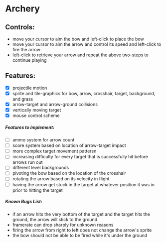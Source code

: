 # Archery

## Controls:
- move your cursor to aim the bow and left-click to place the bow
- move your cursor to aim the arrow and control its speed and left-click to fire the arrow
- left-click to retrieve your arrow and repeat the above two-steps to continue playing

## Features:
- [x] projectile motion 
- [x] sprite and tile-graphics for bow, arrow, crosshair, target, background, and grass
- [x] arrow-target and arrow-ground collisions
- [x] vertically moving target
- [x] mouse control scheme

##### Features to Implement:
- [ ] ammo system for arrow count
- [ ] score system based on location of arrow-target impact
- [ ] more complex target movement pattersn
- [ ] increasing difficulty for every target that is successfully hit before arrows run out
- [ ] different level backgrounds
- [ ] pivoting the bow based on the location of the crosshair
- [ ] rotating the arrow based on its velocity in flight
- [ ] having the arrow get stuck in the target at whatever position it was in prior to hitting the target

##### Known Bugs List:
- if an arrow hits the very bottom of the target and the target hits the ground, the arrow will stick to the ground
- framerate can drop sharply for unknown reasons
- firing the arrow from right to left does not change the arrow's sprite
- the bow should not be able to be fired while it's under the ground
